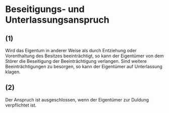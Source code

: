 # Beseitigungs- und Unterlassungsanspruch



## (1)

 Wird das Eigentum in anderer Weise als durch Entziehung oder Vorenthaltung des Besitzes beeinträchtigt, so kann der Eigentümer von dem Störer die Beseitigung der Beeinträchtigung verlangen. Sind weitere Beeinträchtigungen zu besorgen, so kann der Eigentümer auf Unterlassung klagen.

## (2)

 Der Anspruch ist ausgeschlossen, wenn der Eigentümer zur Duldung verpflichtet ist. 

